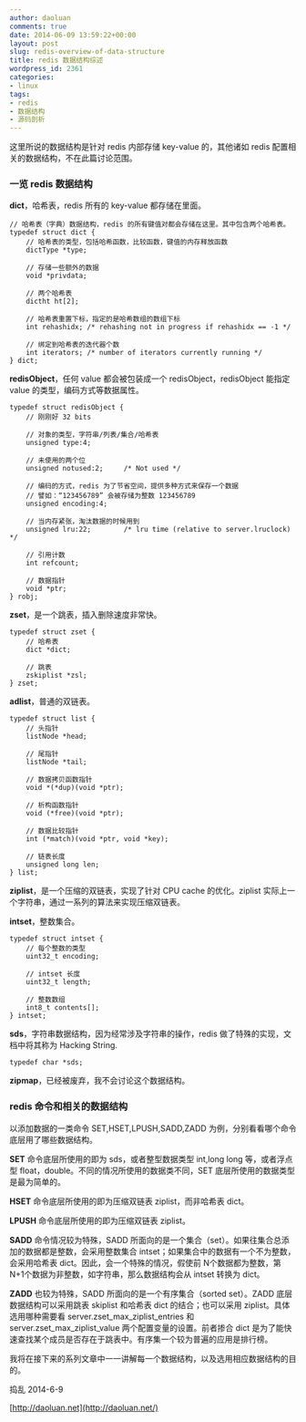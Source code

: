 ```yaml
---
author: daoluan
comments: true
date: 2014-06-09 13:59:22+00:00
layout: post
slug: redis-overview-of-data-structure
title: redis 数据结构综述
wordpress_id: 2361
categories:
- linux
tags:
- redis
- 数据结构
- 源码剖析
---
```


这里所说的数据结构是针对 redis 内部存储 key-value 的，其他诸如 redis 配置相关的数据结构，不在此篇讨论范围。


### 一览 redis 数据结构


**dict**，哈希表，redis 所有的 key-value 都存储在里面。

    
    // 哈希表（字典）数据结构，redis 的所有键值对都会存储在这里。其中包含两个哈希表。
    typedef struct dict {
        // 哈希表的类型，包括哈希函数，比较函数，键值的内存释放函数
        dictType *type;
    
        // 存储一些额外的数据
        void *privdata;
    
        // 两个哈希表
        dictht ht[2];
    
        // 哈希表重置下标，指定的是哈希数组的数组下标
        int rehashidx; /* rehashing not in progress if rehashidx == -1 */
    
        // 绑定到哈希表的迭代器个数
        int iterators; /* number of iterators currently running */
    } dict;


**redisObject**，任何 value 都会被包装成一个 redisObject，redisObject 能指定 value 的类型，编码方式等数据属性。

    
    typedef struct redisObject {
        // 刚刚好 32 bits
    
        // 对象的类型，字符串/列表/集合/哈希表
        unsigned type:4;
    
        // 未使用的两个位
        unsigned notused:2;     /* Not used */
    
        // 编码的方式，redis 为了节省空间，提供多种方式来保存一个数据
        // 譬如：“123456789” 会被存储为整数 123456789
        unsigned encoding:4;
    
        // 当内存紧张，淘汰数据的时候用到
        unsigned lru:22;        /* lru time (relative to server.lruclock) */
    
        // 引用计数
        int refcount;
    
        // 数据指针
        void *ptr;
    } robj;


**zset**，是一个跳表，插入删除速度非常快。

    
    typedef struct zset {
        // 哈希表
        dict *dict;
    
        // 跳表
        zskiplist *zsl;
    } zset;


**adlist**，普通的双链表。

    
    typedef struct list {
        // 头指针
        listNode *head;
    
        // 尾指针
        listNode *tail;
    
        // 数据拷贝函数指针
        void *(*dup)(void *ptr);
    
        // 析构函数指针
        void (*free)(void *ptr);
    
        // 数据比较指针
        int (*match)(void *ptr, void *key);
    
        // 链表长度
        unsigned long len;
    } list;


**ziplist**，是一个压缩的双链表，实现了针对 CPU cache 的优化。ziplist 实际上一个字符串，通过一系列的算法来实现压缩双链表。

**intset**，整数集合。

    
    typedef struct intset {
        // 每个整数的类型
        uint32_t encoding;
    
        // intset 长度
        uint32_t length;
    
        // 整数数组
        int8_t contents[];
    } intset;


**sds**，字符串数据结构，因为经常涉及字符串的操作，redis 做了特殊的实现，文档中将其称为 Hacking String.

    
    typedef char *sds;


**zipmap**，已经被废弃，我不会讨论这个数据结构。


### redis 命令和相关的数据结构


以添加数据的一类命令 SET,HSET,LPUSH,SADD,ZADD 为例，分别看看哪个命令底层用了哪些数据结构。

**SET** 命令底层所使用的即为 sds，或者整型数据类型 int,long long 等，或者浮点型 float，double。不同的情况所使用的数据类不同，SET 底层所使用的数据类型是最为简单的。

**HSET** 命令底层所使用的即为压缩双链表 ziplist，而非哈希表 dict。

**LPUSH** 命令底层所使用的即为压缩双链表 ziplist。

**SADD** 命令情况较为特殊，SADD 所面向的是一个集合（set）。如果往集合总添加的数据都是整数，会采用整数集合 intset；如果集合中的数据有一个不为整数，会采用哈希表 dict。因此，会一个特殊的情况，假使前 N个数据都为整数，第 N+1个数据为非整数，如字符串，那么数据结构会从 intset 转换为 dict。

**ZADD** 也较为特殊，SADD 所面向的是一个有序集合（sorted set）。ZADD 底层数据结构可以采用跳表 skiplist 和哈希表 dict 的结合；也可以采用 ziplist。具体选用哪种需要看 server.zset_max_ziplist_entries 和 server.zset_max_ziplist_value 两个配置变量的设置。前者掺合 dict 是为了能快速查找某个成员是否存在于跳表中。有序集一个较为普遍的应用是排行榜。

我将在接下来的系列文章中一一讲解每一个数据结构，以及选用相应数据结构的目的。



捣乱 2014-6-9

[http://daoluan.net](http://daoluan.net/)
